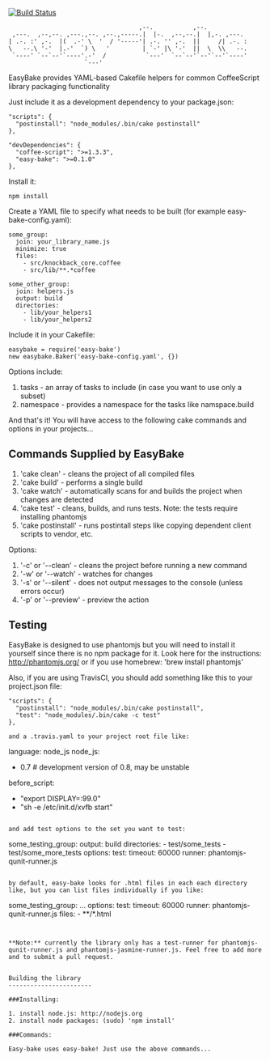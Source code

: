 [![Build Status](https://secure.travis-ci.org/kmalakoff/easy-bake.png)](http://travis-ci.org/kmalakoff/easy-bake)

````
                                    ,--.           ,--.
 ,---.  ,--,--. ,---.,--. ,--.,-----.|  |-.  ,--,--.|  |,-. ,---.
| .-. :' ,-.  |(  .-' \  '  / '-----'| .-. '' ,-.  ||     /| .-. :
\   --.\ '-'  |.-'  `) \   '         | `-' |\ '-'  ||  \  \\   --.
 `----' `--`--'`----'.-'  /           `---'  `--`--'`--'`--'`----'
                     `---'
````

EasyBake provides YAML-based Cakefile helpers for common CoffeeScript library packaging functionality

Just include it as a development dependency to your package.json:

```
"scripts": {
  "postinstall": "node_modules/.bin/cake postinstall"
},

"devDependencies": {
  "coffee-script": ">=1.3.3",
  "easy-bake": ">=0.1.0"
},
```

Install it:

```
npm install
```

Create a YAML file to specify what needs to be built (for example easy-bake-config.yaml):

```
some_group:
  join: your_library_name.js
  minimize: true
  files:
    - src/knockback_core.coffee
    - src/lib/**.*coffee

some_other_group:
  join: helpers.js
  output: build
  directories:
    - lib/your_helpers1
    - lib/your_helpers2
```

Include it in your Cakefile:

```
easybake = require('easy-bake')
new easybake.Baker('easy-bake-config.yaml', {})
```

Options include:

1. tasks - an array of tasks to include (in case you want to use only a subset)
1. namespace - provides a namespace for the tasks like namspace.build


And that's it! You will have access to the following cake commands and options in your projects...

Commands Supplied by EasyBake
-----------------------

1. 'cake clean' - cleans the project of all compiled files
2. 'cake build' - performs a single build
3. 'cake watch' - automatically scans for and builds the project when changes are detected
3. 'cake test' - cleans, builds, and runs tests. Note: the tests require installing phantomjs
3. 'cake postinstall' - runs postintall steps like copying dependent client scripts to vendor, etc.

Options:

1. '-c' or '--clean'  - cleans the project before running a new command
2. '-w' or '--watch'  - watches for changes
3. '-s' or '--silent' - does not output messages to the console (unless errors occur)
4. '-p' or '--preview' - preview the action


Testing
-----------------------
EasyBake is designed to use phantomjs but you will need to install it yourself since there is no npm package for it. Look here for the instructions: http://phantomjs.org/ or if you use homebrew: 'brew install phantomjs'

Also, if you are using TravisCI, you should add something like this to your project.json file:

```
"scripts": {
  "postinstall": "node_modules/.bin/cake postinstall",
  "test": "node_modules/.bin/cake -c test"
},

and a .travis.yaml to your project root file like:

```
language: node_js
node_js:
  - 0.7 # development version of 0.8, may be unstable

before_script:
  - "export DISPLAY=:99.0"
  - "sh -e /etc/init.d/xvfb start"
```

and add test options to the set you want to test:

```
some_testing_group:
  output: build
  directories:
    - test/some_tests
    - test/some_more_tests
  options:
    test:
      timeout: 60000
      runner: phantomjs-qunit-runner.js
```

by default, easy-bake looks for .html files in each each directory like, but you can list files individually if you like:

```
some_testing_group:
  ...
  options:
    test:
      timeout: 60000
      runner: phantomjs-qunit-runner.js
    files:
      - **/*.html
```


**Note:** currently the library only has a test-runner for phantomjs-qunit-runner.js and phantomjs-jasmine-runner.js. Feel free to add more and to submit a pull request.


Building the library
-----------------------

###Installing:

1. install node.js: http://nodejs.org
2. install node packages: (sudo) 'npm install'

###Commands:

Easy-bake uses easy-bake! Just use the above commands...